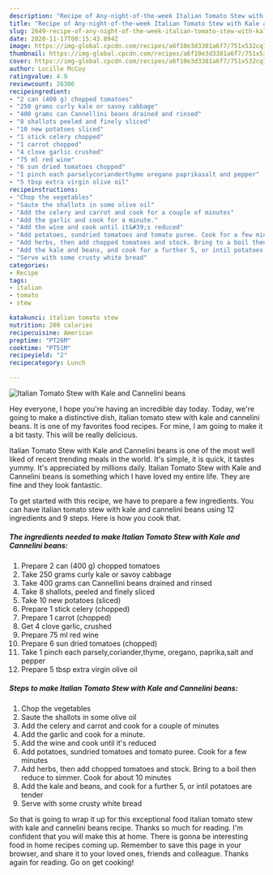 ```yaml
---
description: "Recipe of Any-night-of-the-week Italian Tomato Stew with Kale and Cannelini beans"
title: "Recipe of Any-night-of-the-week Italian Tomato Stew with Kale and Cannelini beans"
slug: 2649-recipe-of-any-night-of-the-week-italian-tomato-stew-with-kale-and-cannelini-beans
date: 2020-11-17T00:15:43.894Z
image: https://img-global.cpcdn.com/recipes/a6f10e3d3381a6f7/751x532cq70/italian-tomato-stew-with-kale-and-cannelini-beans-recipe-main-photo.jpg
thumbnail: https://img-global.cpcdn.com/recipes/a6f10e3d3381a6f7/751x532cq70/italian-tomato-stew-with-kale-and-cannelini-beans-recipe-main-photo.jpg
cover: https://img-global.cpcdn.com/recipes/a6f10e3d3381a6f7/751x532cq70/italian-tomato-stew-with-kale-and-cannelini-beans-recipe-main-photo.jpg
author: Lucille McCoy
ratingvalue: 4.9
reviewcount: 26306
recipeingredient:
- "2 can (400 g) chopped tomatoes"
- "250 grams curly kale or savoy cabbage"
- "400 grams can Cannellini beans drained and rinsed"
- "8 shallots peeled and finely sliced"
- "10 new potatoes sliced"
- "1 stick celery chopped"
- "1 carrot chopped"
- "4 clove garlic crushed"
- "75 ml red wine"
- "6 sun dried tomatoes chopped"
- "1 pinch each parselycorianderthyme oregano paprikasalt and pepper"
- "5 tbsp extra virgin olive oil"
recipeinstructions:
- "Chop the vegetables"
- "Saute the shallots in some olive oil"
- "Add the celery and carrot and cook for a couple of minutes"
- "Add the garlic and cook for a minute."
- "Add the wine and cook until it&#39;s reduced"
- "Add potatoes, sundried tomatoes and tomato puree. Cook for a few minutes"
- "Add herbs, then add chopped tomatoes and stock. Bring to a boil then reduce to simmer. Cook for about 10 minutes"
- "Add the kale and beans, and cook for a further 5, or intil potatoes are tender"
- "Serve with some crusty white bread"
categories:
- Recipe
tags:
- italian
- tomato
- stew

katakunci: italian tomato stew 
nutrition: 209 calories
recipecuisine: American
preptime: "PT26M"
cooktime: "PT51M"
recipeyield: "2"
recipecategory: Lunch

---
```



![Italian Tomato Stew with Kale and Cannelini beans](https://img-global.cpcdn.com/recipes/a6f10e3d3381a6f7/751x532cq70/italian-tomato-stew-with-kale-and-cannelini-beans-recipe-main-photo.jpg)

Hey everyone, I hope you're having an incredible day today. Today, we're going to make a distinctive dish, italian tomato stew with kale and cannelini beans. It is one of my favorites food recipes. For mine, I am going to make it a bit tasty. This will be really delicious.

Italian Tomato Stew with Kale and Cannelini beans is one of the most well liked of recent trending meals in the world. It's simple, it is quick, it tastes yummy. It's appreciated by millions daily. Italian Tomato Stew with Kale and Cannelini beans is something which I have loved my entire life. They are fine and they look fantastic.




To get started with this recipe, we have to prepare a few ingredients. You can have italian tomato stew with kale and cannelini beans using 12 ingredients and 9 steps. Here is how you cook that.

<!--inarticleads1-->

##### The ingredients needed to make Italian Tomato Stew with Kale and Cannelini beans:

1. Prepare 2 can (400 g) chopped tomatoes
1. Take 250 grams curly kale or savoy cabbage
1. Take 400 grams can Cannellini beans drained and rinsed
1. Take 8 shallots, peeled and finely sliced
1. Take 10 new potatoes (sliced)
1. Prepare 1 stick celery (chopped)
1. Prepare 1 carrot (chopped)
1. Get 4 clove garlic, crushed
1. Prepare 75 ml red wine
1. Prepare 6 sun dried tomatoes (chopped)
1. Take 1 pinch each parsely,coriander,thyme, oregano, paprika,salt and pepper
1. Prepare 5 tbsp extra virgin olive oil




<!--inarticleads2-->

##### Steps to make Italian Tomato Stew with Kale and Cannelini beans:

1. Chop the vegetables
1. Saute the shallots in some olive oil
1. Add the celery and carrot and cook for a couple of minutes
1. Add the garlic and cook for a minute.
1. Add the wine and cook until it&#39;s reduced
1. Add potatoes, sundried tomatoes and tomato puree. Cook for a few minutes
1. Add herbs, then add chopped tomatoes and stock. Bring to a boil then reduce to simmer. Cook for about 10 minutes
1. Add the kale and beans, and cook for a further 5, or intil potatoes are tender
1. Serve with some crusty white bread




So that is going to wrap it up for this exceptional food italian tomato stew with kale and cannelini beans recipe. Thanks so much for reading. I'm confident that you will make this at home. There is gonna be interesting food in home recipes coming up. Remember to save this page in your browser, and share it to your loved ones, friends and colleague. Thanks again for reading. Go on get cooking!
